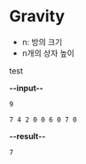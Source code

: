 # Gravity

* n: 방의 크기
* n개의 상자 높이

test

**--input--**

```
9

7 4 2 0 0 6 0 7 0
```

**--result--**

```
7
```

